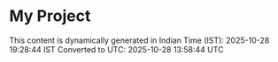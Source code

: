 # My Project

This content is dynamically generated in Indian Time (IST): 2025-10-28 19:28:44 IST
Converted to UTC: 2025-10-28 13:58:44 UTC
